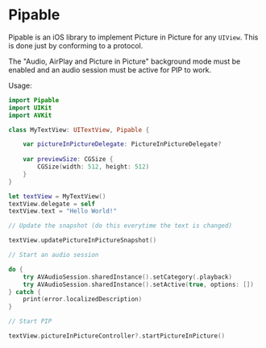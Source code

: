 # Pipable

Pipable is an iOS library to implement Picture in Picture for any `UIView`. This is done just by conforming to a protocol.

The "Audio, AirPlay and Picture in Picture" background mode must be enabled and an audio session must be active for PIP to work.

Usage:

```swift
import Pipable
import UIKit
import AVKit

class MyTextView: UITextView, Pipable {

    var pictureInPictureDelegate: PictureInPictureDelegate?
    
    var previewSize: CGSize {
        CGSize(width: 512, height: 512)
    }
}

let textView = MyTextView()
textView.delegate = self
textView.text = "Hello World!"

// Update the snapshot (do this everytime the text is changed)

textView.updatePictureInPictureSnapshot()

// Start an audio session

do {
    try AVAudioSession.sharedInstance().setCategory(.playback)
    try AVAudioSession.sharedInstance().setActive(true, options: [])
} catch {
    print(error.localizedDescription)
}

// Start PIP

textView.pictureInPictureController?.startPictureInPicture()
```
